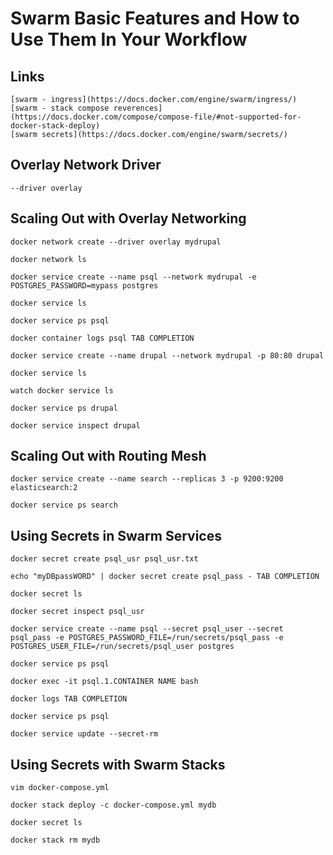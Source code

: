 # Swarm Basic Features and How to Use Them In Your Workflow

## Links 
    [swarm - ingress](https://docs.docker.com/engine/swarm/ingress/)
    [swarm - stack compose reverences](https://docs.docker.com/compose/compose-file/#not-supported-for-docker-stack-deploy)
    [swarm secrets](https://docs.docker.com/engine/swarm/secrets/)

## Overlay Network Driver
    --driver overlay

## Scaling Out with Overlay Networking

    docker network create --driver overlay mydrupal

    docker network ls

    docker service create --name psql --network mydrupal -e POSTGRES_PASSWORD=mypass postgres

    docker service ls

    docker service ps psql

    docker container logs psql TAB COMPLETION

    docker service create --name drupal --network mydrupal -p 80:80 drupal

    docker service ls

    watch docker service ls

    docker service ps drupal

    docker service inspect drupal

## Scaling Out with Routing Mesh

    docker service create --name search --replicas 3 -p 9200:9200 elasticsearch:2

    docker service ps search

## Using Secrets in Swarm Services

    docker secret create psql_usr psql_usr.txt

    echo "myDBpassWORD" | docker secret create psql_pass - TAB COMPLETION

    docker secret ls

    docker secret inspect psql_usr

    docker service create --name psql --secret psql_user --secret psql_pass -e POSTGRES_PASSWORD_FILE=/run/secrets/psql_pass -e POSTGRES_USER_FILE=/run/secrets/psql_user postgres

    docker service ps psql

    docker exec -it psql.1.CONTAINER NAME bash

    docker logs TAB COMPLETION

    docker service ps psql

    docker service update --secret-rm

## Using Secrets with Swarm Stacks

    vim docker-compose.yml

    docker stack deploy -c docker-compose.yml mydb

    docker secret ls

    docker stack rm mydb
